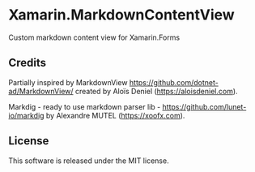 # Xamarin.MarkdownContentView

Custom markdown content view for Xamarin.Forms

## Credits
Partially inspired by MarkdownView https://github.com/dotnet-ad/MarkdownView/ created by Aloïs Deniel (https://aloisdeniel.com).

Markdig - ready to use markdown parser lib - https://github.com/lunet-io/markdig by Alexandre MUTEL (https://xoofx.com).

## License
This software is released under the MIT license.
